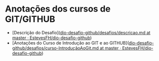 # Anotações dos cursos de GIT/GITHUB

- [Descrição do Desafio]([dio-desafio-github/desafios/descricao.md at master · EstevesFH/dio-desafio-github](https://github.com/EstevesFH/dio-desafio-github/blob/master/desafios/descricao.md))
- [Anotações do Curso de Introdução ao GIT e ao GITHUB]([dio-desafio-github/desafios/curso-IntroduçãoAoGit.md at master · EstevesFH/dio-desafio-github](https://github.com/EstevesFH/dio-desafio-github/blob/master/desafios/curso-Introdu%C3%A7%C3%A3oAoGit.md))


